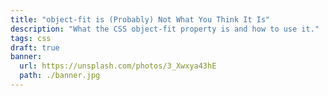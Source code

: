 ```yaml
---
title: "object-fit is (Probably) Not What You Think It Is"
description: "What the CSS object-fit property is and how to use it."
tags: css
draft: true
banner: 
  url: https://unsplash.com/photos/3_Xwxya43hE
  path: ./banner.jpg
---
```



